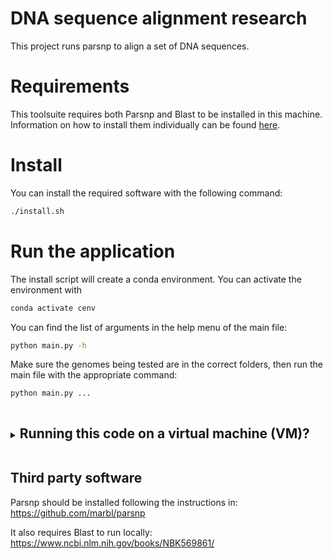 # DNA sequence alignment research
This project runs parsnp to align a set of DNA sequences. 

# Requirements

This toolsuite requires both Parsnp and Blast to be installed in this machine. Information on how to install them individually can be found [here](#third-party-software).

# Install
You can install the required software with the following command:
```bash
./install.sh
```

# Run the application
The install script will create a conda environment. You can activate the environment with
```bash
conda activate cenv
```

You can find the list of arguments in the help menu of the main file:
```bash
python main.py -h
```

Make sure the genomes being tested are in the correct folders, then run the main file with the appropriate command:
```bash
python main.py ...
```

<details>
<summary><h2 style="display:inline-block">Running this code on a virtual machine (VM)?</h2></summary>

The time to process this code can become long. When running this code on a VM, you may stop the code from running if you disconnect from the server, either voluntarely or involutarely.

To run the application in the background and detach it from the current terminal session, you can use the `nohup` command. Here's how you can modify the command to use `nohup`:

```bash
nohup python main.py ...
```

This will prevent the application from being terminated when you close the terminal session. The output of the application will be redirected to a file named `nohup.out` in the current directory.

Remember to replace `...` with the appropriate command-line arguments for your application.

You can check the progress and any error messages by viewing the `nohup.out` file using the `tail` command:

```bash
tail -f nohup.out
```

Make sure to monitor the progress of the application and check the `nohup.out` file periodically.

For more information on using `nohup`, you can refer to the [man page](https://man7.org/linux/man-pages/man1/nohup.1.html).

</details>


## <a name="thirdpartysoftware">Third party software</a>
Parsnp should be installed following the instructions in:
https://github.com/marbl/parsnp

It also requires Blast to run locally:
https://www.ncbi.nlm.nih.gov/books/NBK569861/